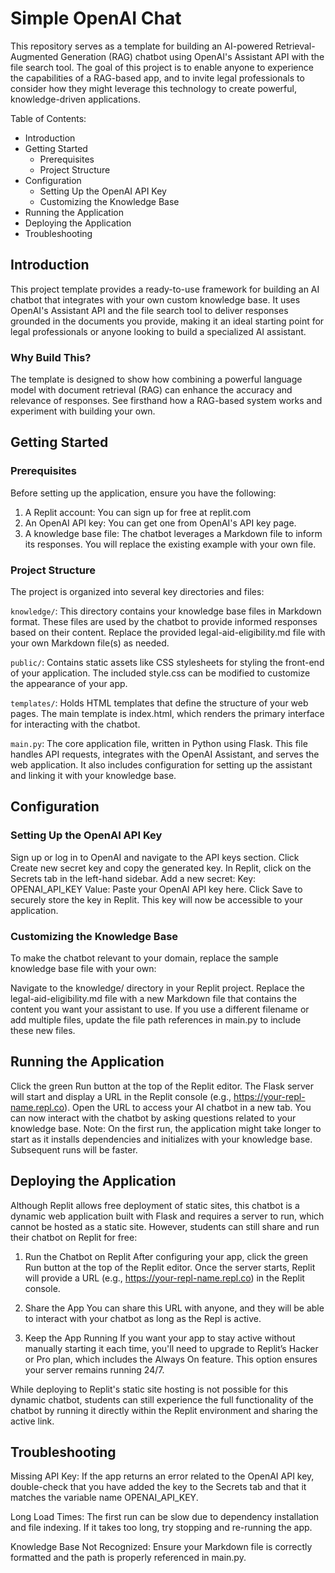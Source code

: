 # Simple OpenAI Chat
This repository serves as a template for building an AI-powered Retrieval-Augmented Generation (RAG) chatbot using OpenAI's Assistant API with the file search tool. The goal of this project is to enable anyone to experience the capabilities of a RAG-based app, and to invite legal professionals to consider how they might leverage this technology to create powerful, knowledge-driven applications.

Table of Contents: 
- Introduction
- Getting Started
  - Prerequisites
  - Project Structure
- Configuration
  - Setting Up the OpenAI API Key
  - Customizing the Knowledge Base
- Running the Application
- Deploying the Application
- Troubleshooting

## Introduction
This project template provides a ready-to-use framework for building an AI chatbot that integrates with your own custom knowledge base. It uses OpenAI's Assistant API and the file search tool to deliver responses grounded in the documents you provide, making it an ideal starting point for legal professionals or anyone looking to build a specialized AI assistant.

### Why Build This?
The template is designed to show how combining a powerful language model with document retrieval (RAG) can enhance the accuracy and relevance of responses. See firsthand how a RAG-based system works and experiment with building your own.

## Getting Started
### Prerequisites
Before setting up the application, ensure you have the following:

1. A Replit account: You can sign up for free at replit.com
2. An OpenAI API key: You can get one from OpenAI's API key page.
3. A knowledge base file: The chatbot leverages a Markdown file to inform its responses. You will replace the existing example with your own file.

### Project Structure
The project is organized into several key directories and files:

`knowledge/`: This directory contains your knowledge base files in Markdown format. These files are used by the chatbot to provide informed responses based on their content. Replace the provided legal-aid-eligibility.md file with your own Markdown file(s) as needed.

`public/`: Contains static assets like CSS stylesheets for styling the front-end of your application. The included style.css can be modified to customize the appearance of your app.

`templates/`: Holds HTML templates that define the structure of your web pages. The main template is index.html, which renders the primary interface for interacting with the chatbot.

`main.py`: The core application file, written in Python using Flask. This file handles API requests, integrates with the OpenAI Assistant, and serves the web application. It also includes configuration for setting up the assistant and linking it with your knowledge base.

## Configuration
### Setting Up the OpenAI API Key
Sign up or log in to OpenAI and navigate to the API keys section.
Click Create new secret key and copy the generated key.
In Replit, click on the Secrets tab in the left-hand sidebar.
Add a new secret:
Key: OPENAI_API_KEY
Value: Paste your OpenAI API key here.
Click Save to securely store the key in Replit. This key will now be accessible to your application.

### Customizing the Knowledge Base
To make the chatbot relevant to your domain, replace the sample knowledge base file with your own:

Navigate to the knowledge/ directory in your Replit project.
Replace the legal-aid-eligibility.md file with a new Markdown file that contains the content you want your assistant to use.
If you use a different filename or add multiple files, update the file path references in main.py to include these new files.

## Running the Application
Click the green Run button at the top of the Replit editor.
The Flask server will start and display a URL in the Replit console (e.g., https://your-repl-name.repl.co).
Open the URL to access your AI chatbot in a new tab.
You can now interact with the chatbot by asking questions related to your knowledge base.
Note: On the first run, the application might take longer to start as it installs dependencies and initializes with your knowledge base. Subsequent runs will be faster.

## Deploying the Application
Although Replit allows free deployment of static sites, this chatbot is a dynamic web application built with Flask and requires a server to run, which cannot be hosted as a static site. However, students can still share and run their chatbot on Replit for free:

1. Run the Chatbot on Replit
After configuring your app, click the green Run button at the top of the Replit editor.
Once the server starts, Replit will provide a URL (e.g., https://your-repl-name.repl.co) in the Replit console.

2. Share the App
You can share this URL with anyone, and they will be able to interact with your chatbot as long as the Repl is active.

3. Keep the App Running
If you want your app to stay active without manually starting it each time, you'll need to upgrade to Replit’s Hacker or Pro plan, which includes the Always On feature. This option ensures your server remains running 24/7.

While deploying to Replit's static site hosting is not possible for this dynamic chatbot, students can still experience the full functionality of the chatbot by running it directly within the Replit environment and sharing the active link.

## Troubleshooting
Missing API Key: If the app returns an error related to the OpenAI API key, double-check that you have added the key to the Secrets tab and that it matches the variable name OPENAI_API_KEY.

Long Load Times: The first run can be slow due to dependency installation and file indexing. If it takes too long, try stopping and re-running the app.

Knowledge Base Not Recognized: Ensure your Markdown file is correctly formatted and the path is properly referenced in main.py.